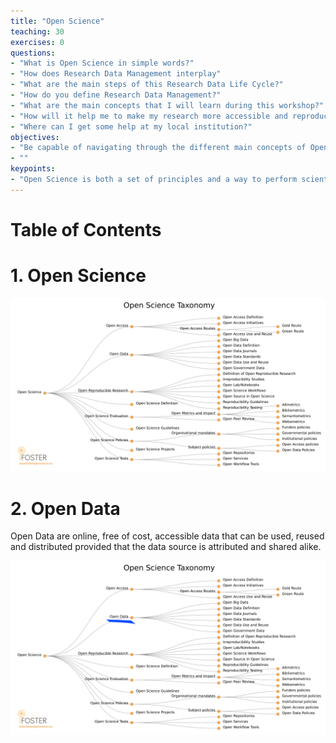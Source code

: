 ```yaml
---
title: "Open Science"
teaching: 30
exercises: 0
questions:
- "What is Open Science in simple words?"
- "How does Research Data Management interplay"
- "What are the main steps of this Research Data Life Cycle?"
- "How do you define Research Data Management?"
- "What are the main concepts that I will learn during this workshop?"
- "How will it help me to make my research more accessible and reproducible for me and others?"
- "Where can I get some help at my local institution?"
objectives:
- "Be capable of navigating through the different main concepts of Open Science."
- ""
keypoints:
- "Open Science is both a set of principles and a way to perform scientific work."
---
```


# Table of Contents





# 1. Open Science
<img src="../img/11-Open-Science-Taxonomy.png" width="1000px" alt="The Open Science Taxonomy" >

# 2. Open Data
Open Data are online, free of cost, accessible data that can be used, reused and distributed provided that the data source is attributed and shared alike.

<img src="../img/11-Open-Science-taxonomy-highlighted.png" width="1000px" alt="The Open Data location in the OS Taxonomy" >
